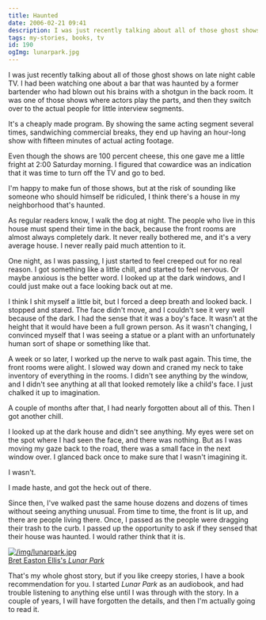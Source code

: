 ```yaml
---
title: Haunted
date: 2006-02-21 09:41
description: I was just recently talking about all of those ghost shows on late night cable TV.  I had been watching one about a bar that was haunted by a former bartender who had blown out his brains with a shotgun in the back room.  It was one of those shows where actors play the parts, and then they switch over to the actual people for little interview segments.  
tags: my-stories, books, tv
id: 190
ogImg: lunarpark.jpg
---
```

I was just recently talking about all of those ghost shows on late night cable TV.  I had been watching one about a bar that was haunted by a former bartender who had blown out his brains with a shotgun in the back room.  It was one of those shows where actors play the parts, and then they switch over to the actual people for little interview segments.  

It's a cheaply made program.  By showing the same acting segment several times, sandwiching commercial breaks, they end up having an hour-long show with fifteen minutes of actual acting footage.

Even though the shows are 100 percent cheese, this one gave me a little fright at 2:00 Saturday morning.  I figured that cowardice was an indication that it was time to turn off the TV and go to bed.

I'm happy to make fun of those shows, but at the risk of sounding like someone who should himself be ridiculed, I think there's a house in my neighborhood that's haunted.

As regular readers know, I walk the dog at night.  The people who live in this house must spend their time in the back, because the front rooms are almost always completely dark.  It never really bothered me, and it's a very average house.  I never really paid much attention to it.

One night, as I was passing, I just started to feel creeped out for no real reason.  I got something like a little chill, and started to feel nervous.  Or maybe anxious is the better word.  I looked up at the dark windows, and I could just make out a face looking back out at me.

I think I shit myself a little bit, but I forced a deep breath and looked back.  I stopped and stared.  The face didn't move, and I couldn't see it very well because of the dark.  I had the sense that it was a boy's face.  It wasn't at the height that it would have been a full grown person.  As it wasn't changing, I convinced myself that I was seeing a statue or a plant with an unfortunately human sort of shape or something like that.

A week or so later, I worked up the nerve to walk past again.  This time, the front rooms were alight.  I slowed way down and craned my neck to take inventory of everything in the rooms.  I didn't see anything by the window, and I didn't see anything at all that looked remotely like a child's face.  I just chalked it up to imagination.

A couple of months after that, I had nearly forgotten about all of this.  Then I got another chill.

I looked up at the dark house and didn't see anything.  My eyes were set on the spot where I had seen the face, and there was nothing.  But as I was moving my gaze back to the road, there was a small face in the next window over.  I glanced back once to make sure that I wasn't imagining it.

I wasn't.

I made haste, and got the heck out of there.

Since then, I've walked past the same house dozens and dozens of times without seeing anything unusual.  From time to time, the front is lit up, and there are people living there.  Once, I passed as the people were dragging their trash to the curb.  I passed up the opportunity to ask if they sensed that their house was haunted.  I would rather think that it is.

<a class="lightview alignright" href="/img/lunarpark.jpg" data-lightview-caption="Bret Easton Ellis's <i>Lunar Park</i>" data-lightview-group="group1" style="width:350px;"><img src="/img/lunarpark.jpg" alt="/img/lunarpark.jpg"><br><span class="caption">Bret Easton Ellis's <i>Lunar Park</i></span></a>

That's my whole ghost story, but if you like creepy stories, I have a book recommendation for you.  I started <i>Lunar Park</i> as an audiobook, and had trouble listening to anything else until I was through with the story.  In a couple of years, I will have forgotten the details, and then I'm actually going to read it.